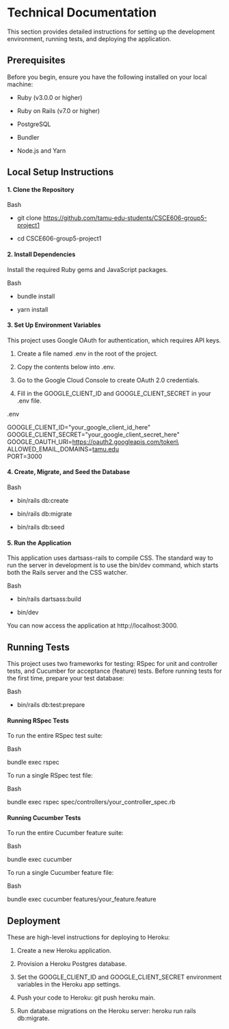 Technical Documentation
=======================

This section provides detailed instructions for setting up the development environment, running tests, and deploying the application.

Prerequisites
-------------

Before you begin, ensure you have the following installed on your local machine:

-   Ruby (v3.0.0 or higher)

-   Ruby on Rails (v7.0 or higher)

-   PostgreSQL

-   Bundler

-   Node.js and Yarn

Local Setup Instructions
------------------------

#### 1\. Clone the Repository

Bash

-   git clone https://github.com/tamu-edu-students/CSCE606-group5-project1

-   cd CSCE606-group5-project1

#### 2\. Install Dependencies

Install the required Ruby gems and JavaScript packages.

Bash

-   bundle install

-   yarn install

#### 3\. Set Up Environment Variables

This project uses Google OAuth for authentication, which requires API keys.

1.  Create a file named .env in the root of the project.

2.  Copy the contents below into .env.

3.  Go to the Google Cloud Console to create OAuth 2.0 credentials.

4.  Fill in the GOOGLE_CLIENT_ID and GOOGLE_CLIENT_SECRET in your .env file.

.env

GOOGLE_CLIENT_ID="your_google_client_id_here"\
GOOGLE_CLIENT_SECRET="your_google_client_secret_here"\
GOOGLE_OAUTH_URI=[https://oauth2.googleapis.com/token\
](https://oauth2.googleapis.com/token)ALLOWED_EMAIL_DOMAINS=[tamu.edu\
](http://tamu.edu)PORT=3000

#### 4\. Create, Migrate, and Seed the Database

Bash

-   bin/rails db:create

-   bin/rails db:migrate

-   bin/rails db:seed

#### 5\. Run the Application

This application uses dartsass-rails to compile CSS. The standard way to run the server in development is to use the bin/dev command, which starts both the Rails server and the CSS watcher.

Bash

-   bin/rails dartsass:build

-   bin/dev

You can now access the application at http://localhost:3000.

Running Tests
-------------

This project uses two frameworks for testing: RSpec for unit and controller tests, and Cucumber for acceptance (feature) tests. Before running tests for the first time, prepare your test database:

Bash

-   bin/rails db:test:prepare

#### Running RSpec Tests

To run the entire RSpec test suite:

Bash

bundle exec rspec

To run a single RSpec test file:

Bash

bundle exec rspec spec/controllers/your_controller_spec.rb

#### Running Cucumber Tests

To run the entire Cucumber feature suite:

Bash

bundle exec cucumber

To run a single Cucumber feature file:

Bash

bundle exec cucumber features/your_feature.feature

Deployment
----------

These are high-level instructions for deploying to Heroku:

1.  Create a new Heroku application.

2.  Provision a Heroku Postgres database.

3.  Set the GOOGLE_CLIENT_ID and GOOGLE_CLIENT_SECRET environment variables in the Heroku app settings.

4.  Push your code to Heroku: git push heroku main.

5.  Run database migrations on the Heroku server: heroku run rails db:migrate.
